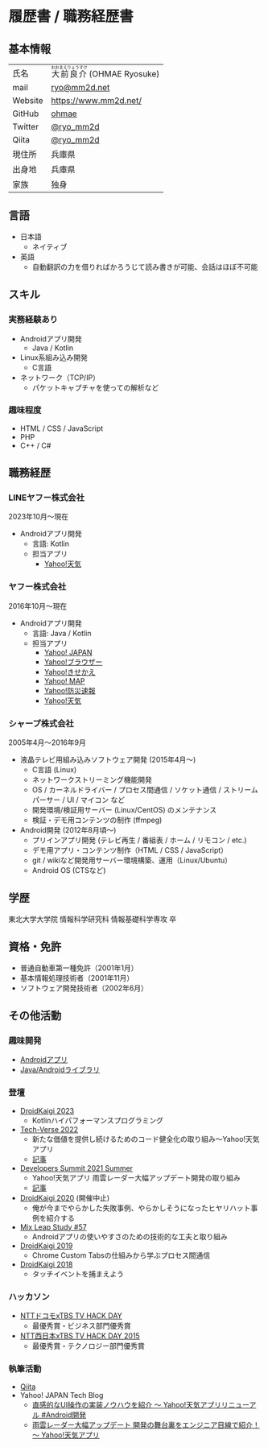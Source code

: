 # 履歴書 / 職務経歴書

## 基本情報

|||
|--|--|
| 氏名 | <ruby><rb>大前良介</rb><rt>おおまえりょうすけ</rt></ruby> (OHMAE Ryosuke) |
| mail | ryo@mm2d.net |
| Website | https://www.mm2d.net/ |
| GitHub | [ohmae](https://github.com/ohmae) |
| Twitter | [@ryo_mm2d](https://twitter.com/ryo_mm2d) |
| Qiita | [@ryo_mm2d](https://qiita.com/ryo_mm2d) |
| 現住所 | 兵庫県 |
| 出身地 | 兵庫県 |
| 家族 | 独身 |

## 言語

- 日本語
  - ネイティブ
- 英語
  - 自動翻訳の力を借りればかろうじて読み書きが可能、会話はほぼ不可能

## スキル

### 実務経験あり

- Androidアプリ開発
  - Java / Kotlin
- Linux系組み込み開発
  - C言語
- ネットワーク（TCP/IP）
  - パケットキャプチャを使っての解析など

### 趣味程度

- HTML / CSS / JavaScript
- PHP
- C++ / C#

## 職務経歴

### LINEヤフー株式会社

2023年10月～現在

- Androidアプリ開発
  - 言語: Kotlin
  - 担当アプリ
    - [Yahoo!天気](https://play.google.com/store/apps/details?id=jp.co.yahoo.android.weather.type1)

### ヤフー株式会社

2016年10月～現在

- Androidアプリ開発
  - 言語: Java / Kotlin
  - 担当アプリ
    - [Yahoo! JAPAN](https://play.google.com/store/apps/details?id=jp.co.yahoo.android.yjtop)
    - [Yahoo!ブラウザー](https://play.google.com/store/apps/details?id=jp.co.yahoo.android.ybrowser)
    - [Yahoo!きせかえ](https://play.google.com/store/apps/details?id=com.buzzpia.aqua.launcher.buzzhome)
    - [Yahoo! MAP](https://play.google.com/store/apps/details?id=jp.co.yahoo.android.apps.map)
    - [Yahoo!防災速報](https://play.google.com/store/apps/details?id=jp.co.yahoo.android.emg)
    - [Yahoo!天気](https://play.google.com/store/apps/details?id=jp.co.yahoo.android.weather.type1)

### シャープ株式会社

2005年4月～2016年9月

- 液晶テレビ用組み込みソフトウェア開発 (2015年4月～)
  - C言語 (Linux)
  - ネットワークストリーミング機能開発
  - OS / カーネルドライバー / プロセス間通信 / ソケット通信 / ストリームパーサー / UI / マイコン など
  - 開発環境/検証用サーバー (Linux/CentOS) のメンテナンス
  - 検証・デモ用コンテンツの制作 (ffmpeg)
- Android開発 (2012年8月頃～)
  - プリインアプリ開発 (テレビ再生 / 番組表 / ホーム / リモコン / etc.)
  - デモ用アプリ・コンテンツ制作（HTML / CSS / JavaScript）
  - git / wikiなど開発用サーバー環境構築、運用（Linux/Ubuntu）
  - Android OS (CTSなど)

## 学歴

東北大学大学院 情報科学研究科 情報基礎科学専攻 卒

## 資格・免許

- 普通自動車第一種免許（2001年1月）
- 基本情報処理技術者（2001年11月）
- ソフトウェア開発技術者（2002年6月）

## その他活動

### 趣味開発

- [Androidアプリ](https://play.google.com/store/apps/developer?id=OHMAE+Ryosuke)
- [Java/Androidライブラリ](https://search.maven.org/search?q=net.mm2d)

### 登壇

- [DroidKaigi 2023](https://2023.droidkaigi.jp/timetable/488133/)
  - Kotlinハイパフォーマンスプログラミング
- [Tech-Verse 2022](https://tech-verse.me/ja/sessions/142)
  - 新たな価値を提供し続けるためのコード健全化の取り組み～Yahoo!天気アプリ
  - [記事](https://techblog.yahoo.co.jp/entry/2023013130406238/)
- [Developers Summit 2021 Summer](https://event.shoeisha.jp/devsumi/20210730/session/3238/)
  - Yahoo!天気アプリ 雨雲レーダー大幅アップデート開発の取り組み
  - [記事](https://codezine.jp/article/detail/14683)
- [DroidKaigi 2020](https://droidkaigi.jp/2020/timetable/153684) (開催中止)
  - 俺が今までやらかした失敗事例、やらかしそうになったヒヤリハット事例を紹介する
- [Mix Leap Study #57](https://yahoo-osaka.connpass.com/event/159924/)
  - Androidアプリの使いやすさのための技術的な工夫と取り組み
- [DroidKaigi 2019](https://droidkaigi.jp/2019/timetable/70931)
  - Chrome Custom Tabsの仕組みから学ぶプロセス間通信
- [DroidKaigi 2018](https://droidkaigi.jp/2018/timetable?session=16679)
  - タッチイベントを捕まえよう

### ハッカソン

- [NTTドコモxTBS TV HACK DAY](http://www.tbs.co.jp/nd_tv_hack_day/)
  - 最優秀賞・ビジネス部門優秀賞
- [NTT西日本xTBS TV HACK DAY 2015](http://www.tbs.co.jp/nw_tv_hack_day_2015/)
  - 最優秀賞・テクノロジー部門優秀賞

### 執筆活動

- [Qiita](https://qiita.com/ryo_mm2d)
- Yahoo! JAPAN Tech Blog
  - [直感的なUI操作の実装ノウハウを紹介 〜 Yahoo!天気アプリリニューアル #Android開発](https://techblog.yahoo.co.jp/entry/20200311817921/)
  - [雨雲レーダー大幅アップデート 開発の舞台裏をエンジニア目線で紹介！ 〜 Yahoo!天気アプリ](https://techblog.yahoo.co.jp/entry/2021102530209844/)

